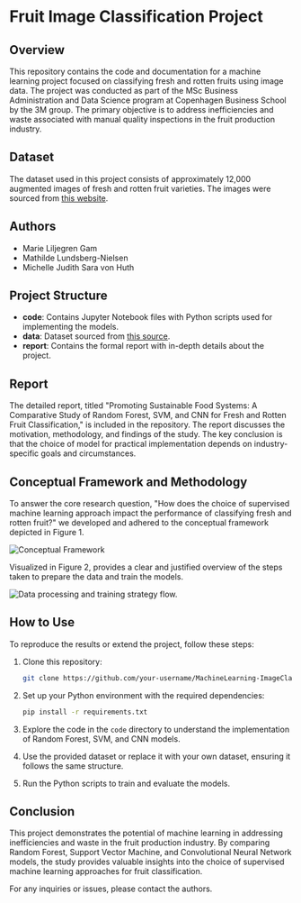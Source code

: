 # Fruit Image Classification Project

## Overview

This repository contains the code and documentation for a machine learning project focused on classifying fresh and rotten fruits using image data. The project was conducted as part of the MSc Business Administration and Data Science program at Copenhagen Business School by the 3M group. The primary objective is to address inefficiencies and waste associated with manual quality inspections in the fruit production industry.

## Dataset

The dataset used in this project consists of approximately 12,000 augmented images of fresh and rotten fruit varieties. The images were sourced from [this website](https://data.mendeley.com/datasets/bdd69gyhv8/1). 

## Authors

- Marie Liljegren Gam 
- Mathilde Lundsberg-Nielsen 
- Michelle Judith Sara von Huth 

## Project Structure

- **code**: Contains Jupyter Notebook files with Python scripts used for implementing the models.
- **data**: Dataset sourced from [this source](https://data.mendeley.com/datasets/bdd69gyhv8/1).
- **report**: Contains the formal report with in-depth details about the project.

## Report

The detailed report, titled "Promoting Sustainable Food Systems: A Comparative Study of Random Forest, SVM, and CNN for Fresh and Rotten Fruit Classification," is included in the repository. The report discusses the motivation, methodology, and findings of the study. The key conclusion is that the choice of model for practical implementation depends on industry-specific goals and circumstances.

## Conceptual Framework and Methodology

To answer the core research question, "How does the choice of supervised machine learning approach impact the performance of classifying fresh and rotten fruit?" we developed and adhered to the conceptual framework depicted in Figure 1. 

![Conceptual Framework](https://github.com/MichellevonHuth/MachineLearning-ImageClassification-Fruit/assets/56582203/e4aabaf2-64a9-4fbb-a389-84d8fa53ef7b)



Visualized in Figure 2, provides a clear and justified overview of the steps taken to prepare the data and train the models. 

![Data processing and training strategy flow.](https://github.com/MichellevonHuth/MachineLearning-ImageClassification-Fruit/assets/56582203/27cfe442-dd5a-460a-9e87-7f33fd1f84f7)



## How to Use

To reproduce the results or extend the project, follow these steps:

1. Clone this repository:

   ```bash
   git clone https://github.com/your-username/MachineLearning-ImageClassification-Fruit.git
   ```

2. Set up your Python environment with the required dependencies:

   ```bash
   pip install -r requirements.txt
   ```

3. Explore the code in the `code` directory to understand the implementation of Random Forest, SVM, and CNN models.

4. Use the provided dataset or replace it with your own dataset, ensuring it follows the same structure.

5. Run the Python scripts to train and evaluate the models.

## Conclusion

This project demonstrates the potential of machine learning in addressing inefficiencies and waste in the fruit production industry. By comparing Random Forest, Support Vector Machine, and Convolutional Neural Network models, the study provides valuable insights into the choice of supervised machine learning approaches for fruit classification.

For any inquiries or issues, please contact the authors.

